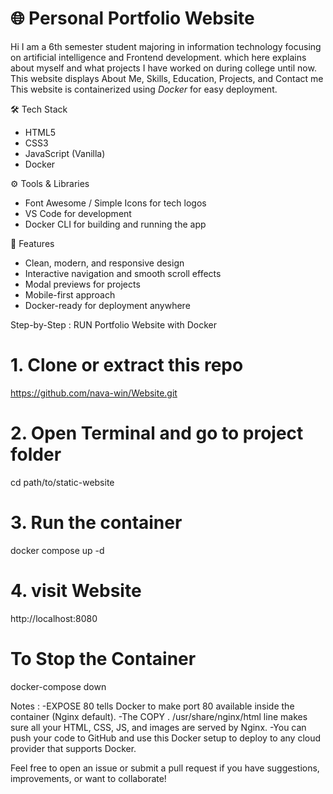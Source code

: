 # 🌐 Personal Portfolio Website

Hi I am a 6th semester student majoring in information technology focusing on artificial intelligence and Frontend development. 
which here explains about myself and what projects I have worked on during college until now. 
 This website displays About Me, Skills, Education, Projects, and Contact me
 This website is containerized using *Docker* for easy deployment.

🛠️ Tech Stack
- HTML5  
- CSS3  
- JavaScript (Vanilla)  
- Docker

 ⚙️ Tools & Libraries
- Font Awesome / Simple Icons for tech logos  
- VS Code for development  
- Docker CLI for building and running the app
  
🚀 Features
- Clean, modern, and responsive design
- Interactive navigation and smooth scroll effects
- Modal previews for projects
- Mobile-first approach
- Docker-ready for deployment anywhere

Step-by-Step : RUN Portfolio Website with Docker  
# 1. Clone or extract this repo
https://github.com/nava-win/Website.git
# 2. Open Terminal and go to project folder
cd path/to/static-website
# 3. Run the container
docker compose up -d
# 4. visit Website 
http://localhost:8080
# To Stop the Container
docker-compose down

Notes : 
-EXPOSE 80 tells Docker to make port 80 available inside the container (Nginx default).
-The COPY . /usr/share/nginx/html line makes sure all your HTML, CSS, JS, and images are served by Nginx.
-You can push your code to GitHub and use this Docker setup to deploy to any cloud provider that supports Docker.

Feel free to open an issue or submit a pull request if you have suggestions, improvements, or want to collaborate!
